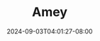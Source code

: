 --- 
title: "Amey"
description: "nonton bokeh Amey telegram full  "
date: 2024-09-03T04:01:27-08:00
file_code: "6dx1xgoe6pcl"
draft: false
cover: "7a8520rhroiuf0yg.jpg"
tags: ["Amey", "bokep-indo", "bokep-viral", "bokep-ig"]
length: 160
fld_id: "1483135"
foldername: "Amey"
categories: ["Amey"]
views: 0
---